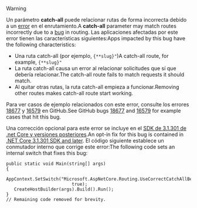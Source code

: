 > [!WARNING]
> <span data-ttu-id="3af53-101">Un parámetro **catch-all** puede relacionar rutas de forma incorrecta debido a un [error](https://github.com/dotnet/aspnetcore/issues/18677) en el enrutamiento.</span><span class="sxs-lookup"><span data-stu-id="3af53-101">A **catch-all** parameter may match routes incorrectly due to a [bug](https://github.com/dotnet/aspnetcore/issues/18677) in routing.</span></span> <span data-ttu-id="3af53-102">Las aplicaciones afectadas por este error tienen las características siguientes:</span><span class="sxs-lookup"><span data-stu-id="3af53-102">Apps impacted by this bug have the following characteristics:</span></span>
>
> * <span data-ttu-id="3af53-103">Una ruta catch-all (por ejemplo, `{**slug}"`)</span><span class="sxs-lookup"><span data-stu-id="3af53-103">A catch-all route, for example, `{**slug}"`</span></span>
> * <span data-ttu-id="3af53-104">La ruta catch-all causa un error al relacionar solicitudes que sí que debería relacionar.</span><span class="sxs-lookup"><span data-stu-id="3af53-104">The catch-all route fails to match requests it should match.</span></span>
> * <span data-ttu-id="3af53-105">Al quitar otras rutas, la ruta catch-all empieza a funcionar.</span><span class="sxs-lookup"><span data-stu-id="3af53-105">Removing other routes makes catch-all route start working.</span></span>
>
> <span data-ttu-id="3af53-106">Para ver casos de ejemplo relacionados con este error, consulte los errores [18677](https://github.com/dotnet/aspnetcore/issues/18677) y [16579](https://github.com/dotnet/aspnetcore/issues/16579) en GitHub.</span><span class="sxs-lookup"><span data-stu-id="3af53-106">See GitHub bugs [18677](https://github.com/dotnet/aspnetcore/issues/18677) and [16579](https://github.com/dotnet/aspnetcore/issues/16579) for example cases that hit this bug.</span></span>
>
> <span data-ttu-id="3af53-107">Una corrección opcional para este error se incluye en el [SDK de 3.1.301 de .net Core y versiones posteriores](https://dotnet.microsoft.com/download/dotnet-core/3.1).</span><span class="sxs-lookup"><span data-stu-id="3af53-107">An opt-in fix for this bug is contained in [.NET Core 3.1.301 SDK and later](https://dotnet.microsoft.com/download/dotnet-core/3.1).</span></span> <span data-ttu-id="3af53-108">El código siguiente establece un conmutador interno que corrige este error:</span><span class="sxs-lookup"><span data-stu-id="3af53-108">The following code sets an internal switch that fixes this bug:</span></span>
>
>```
>public static void Main(string[] args)
>{
>    AppContext.SetSwitch("Microsoft.AspNetCore.Routing.UseCorrectCatchAllBehavior", 
>                          true);
>    CreateHostBuilder(args).Build().Run();
>}
>// Remaining code removed for brevity.
>```